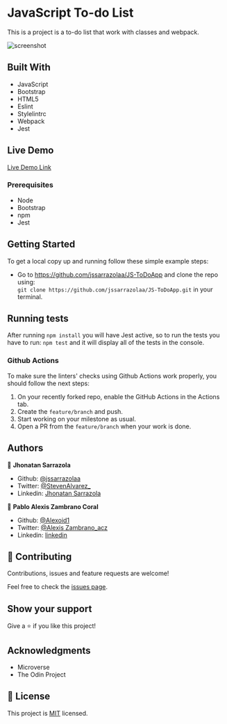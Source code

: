 # JavaScript To-do List
 This is a project is a to-do list that work with classes and webpack.

![screenshot](./img/image.png)


## Built With

- JavaScript
- Bootstrap
- HTML5
- Eslint
- Stylelintrc
- Webpack
- Jest

## Live Demo
[Live Demo Link](https://rawcdn.githack.com/jssarrazolaa/JS-ToDoApp/6cdadfe0effbf06ae8d9edc6e96c25e94a8eaf0e/dist/index.html)
 

### Prerequisites

- Node 
- Bootstrap
- npm
- Jest

## Getting Started

To get a local copy up and running follow these simple example steps:

- Go to https://github.com/jssarrazolaa/JS-ToDoApp and clone the repo using: <br>
`git clone https://github.com/jssarrazolaa/JS-ToDoApp.git` in your terminal.

## Running tests

After running `npm install` you will have Jest active, so to run the tests you have to run: `npm test` and it will display all of the tests in the console.

### Github Actions

To make sure the linters' checks using Github Actions work properly, you should follow the next steps:

1. On your recently forked repo, enable the GitHub Actions in the Actions tab.
2. Create the `feature/branch` and push.
3. Start working on your milestone as usual.
4. Open a PR from the `feature/branch` when your work is done.

## Authors

👤 **Jhonatan Sarrazola**
- Github: [@jssarrazolaa](https://github.com/jssarrazolaa)
- Twitter: [@StevenAlvarez_](https://twitter.com/StevenAlvarez_)
- Linkedin: [Jhonatan Sarrazola](https://www.linkedin.com/in/jhonatan-sarrazola-6a46a01a5/)

👤 **Pablo Alexis Zambrano Coral**
- Github: [@Alexoid1](https://github.com/Alexoid1)
- Twitter: [@Alexis Zambrano_acz](https://twitter.com/pablo_acz)
- Linkedin: [linkedin](https://www.linkedin.com/in/pablo-alexis-zambrano-coral-7a614a189/)

## 🤝 Contributing

Contributions, issues and feature requests are welcome!

Feel free to check the [issues page](https://github.com/jssarrazolaa/JS-ToDoApp/issues).

## Show your support

Give a ⭐️ if you like this project!

## Acknowledgments

- Microverse
- The Odin Project

## 📝 License

This project is [MIT](lic.url) licensed.
